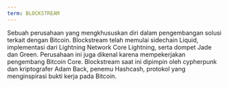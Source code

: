 ```yaml
---
term: BLOCKSTREAM
---
```


Sebuah perusahaan yang mengkhususkan diri dalam pengembangan solusi terkait dengan Bitcoin. Blockstream telah memulai sidechain Liquid, implementasi dari Lightning Network Core Lightning, serta dompet Jade dan Green. Perusahaan ini juga dikenal karena mempekerjakan pengembang Bitcoin Core. Blockstream saat ini dipimpin oleh cypherpunk dan kriptografer Adam Back, penemu Hashcash, protokol yang menginspirasi bukti kerja pada Bitcoin.